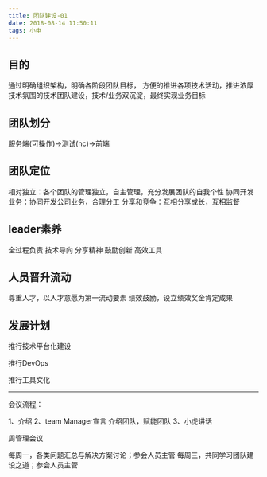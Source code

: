```yaml
---
title: 团队建设-01
date: 2018-08-14 11:50:11
tags: 小电
---
```



## 目的

通过明确组织架构，明确各阶段团队目标，
方便的推进各项技术活动，推进浓厚技术氛围的技术团队建设，技术/业务双沉淀，最终实现业务目标

## 团队划分

服务端(可操作)->测试(hc)->前端

## 团队定位

相对独立：各个团队的管理独立，自主管理，充分发展团队的自我个性
协同开发业务：协同开发公司业务，合理分工
分享和竞争：互相分享成长，互相监督


## leader素养

全过程负责
技术导向
分享精神
鼓励创新
高效工具

## 人员晋升流动

尊重人才，以人才意愿为第一流动要素
绩效鼓励，设立绩效奖金肯定成果

## 发展计划

推行技术平台化建设

推行DevOps

推行工具文化


-------


会议流程：

1、介绍
2、team Manager宣言 介绍团队，赋能团队
3、小虎讲话

周管理会议

每周一，各类问题汇总与解决方案讨论；参会人员主管
每周三，共同学习团队建设之道；参会人员主管

